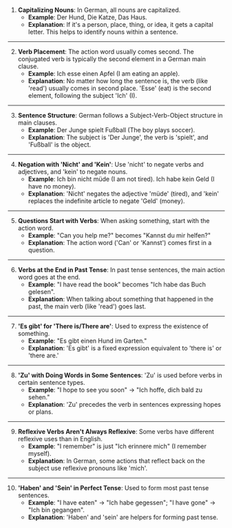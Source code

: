 1. **Capitalizing Nouns**: In German, all nouns are capitalized.
   - **Example**: Der Hund, Die Katze, Das Haus.
   - **Explanation**:  If it's a person, place, thing, or idea, it gets a capital letter. This helps to identify nouns within a sentence.
---
2. **Verb Placement**: The action word usually comes second. The conjugated verb is typically the second element in a German main clause.
   - **Example**: Ich esse einen Apfel (I am eating an apple).
   - **Explanation**: No matter how long the sentence is, the verb (like 'read') usually comes in second place. 'Esse' (eat) is the second element, following the subject 'Ich' (I).
---
3. **Sentence Structure**: German follows a Subject-Verb-Object structure in main clauses.
   - **Example**: Der Junge spielt Fußball (The boy plays soccer).
   - **Explanation**: The subject is 'Der Junge', the verb is 'spielt', and 'Fußball' is the object.
---
4. **Negation with 'Nicht' and 'Kein'**: Use 'nicht' to negate verbs and adjectives, and 'kein' to negate nouns.
    - **Example**: Ich bin nicht müde (I am not tired). Ich habe kein Geld (I have no money).
    - **Explanation**: 'Nicht' negates the adjective 'müde' (tired), and 'kein' replaces the indefinite article to negate 'Geld' (money).
---
5. **Questions Start with Verbs**: When asking something, start with the action word.
   - **Example**: "Can you help me?" becomes "Kannst du mir helfen?"
   - **Explanation**: The action word ('Can' or 'Kannst') comes first in a question.
---
6. **Verbs at the End in Past Tense**: In past tense sentences, the main action word goes at the end.
   - **Example**: "I have read the book" becomes "Ich habe das Buch gelesen".
   - **Explanation**: When talking about something that happened in the past, the main verb (like 'read') goes last.
---
7.  **'Es gibt' for 'There is/There are'**: Used to express the existence of something.
    - **Example**: "Es gibt einen Hund im Garten."
    - **Explanation**: 'Es gibt' is a fixed expression equivalent to 'there is' or 'there are.'
---
8. **'Zu' with Doing Words in Some Sentences**: 'Zu' is used before verbs in certain sentence types.
    - **Example**: "I hope to see you soon" → "Ich hoffe, dich bald zu sehen."
    - **Explanation**: 'Zu' precedes the verb in sentences expressing hopes or plans.
---
9. **Reflexive Verbs Aren't Always Reflexive**: Some verbs have different reflexive uses than in English.
    - **Example**:  "I remember" is just "Ich erinnere mich" (I remember myself).
    - **Explanation**: In German, some actions that reflect back on the subject use reflexive pronouns like 'mich'.
---
10. **'Haben' and 'Sein' in Perfect Tense**: Used to form most past tense sentences.
    - **Example**: "I have eaten" → "Ich habe gegessen"; "I have gone" → "Ich bin gegangen".
    - **Explanation**: 'Haben' and 'sein' are helpers for forming past tense.